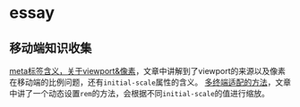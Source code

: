 # essay

## 移动端知识收集
[meta标签含义，关于viewport&像素](https://github.com/sixwinds/blog/issues/19)，文章中讲解到了viewport的来源以及像素在移动端的比例问题，还有`initial-scale`属性的含义。
[多终端适配的方法](https://github.com/sixwinds/blog/issues/20)，文章中讲了一个动态设置`rem`的方法，会根据不同`initial-scale`的值进行缩放。
